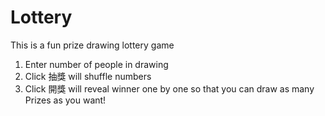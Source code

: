 # Lottery

This is a fun prize drawing lottery game

1. Enter number of people in drawing
2. Click 抽獎 will shuffle numbers
3. Click 開獎 will reveal winner one by one so that you can draw as many Prizes as you want!
